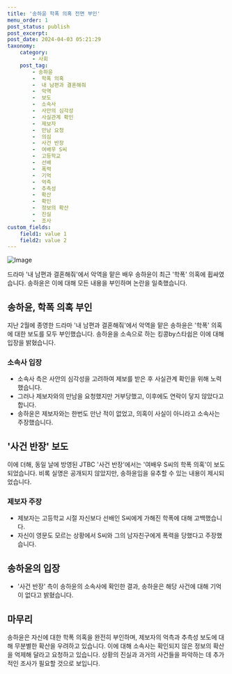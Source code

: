 ```yaml
---
title: '송하윤 학폭 의혹 전면 부인'
menu_order: 1
post_status: publish
post_excerpt: 
post_date: 2024-04-03 05:21:29
taxonomy:
    category:
        - 사회
    post_tag:
        - 송하윤
        -  학폭 의혹
        -  내 남편과 결혼해줘
        -  악역
        -  보도
        -  소속사
        -  사안의 심각성
        -  사실관계 확인
        -  제보자
        -  만남 요청
        -  의심
        -  사건 반장
        -  여배우 S씨
        -  고등학교
        -  선배
        -  폭력
        -  기억
        -  억측
        -  추측성
        -  확산
        -  확인
        -  정보의 확산
        -  진실
        -  조사
custom_fields:
    field1: value 1
    field2: value 2
---
```


![Image](https://imgnews.pstatic.net/image/009/2024/04/02/0005281794_001_20240402082301026.jpg?type=w647)

드라마 '내 남편과 결혼해줘'에서 악역을 맡은 배우 송하윤이 최근 '학폭' 의혹에 휩싸였습니다. 송하윤은 이에 대해 모든 내용을 부인하며 논란을 일축했습니다.
## 송하윤, 학폭 의혹 부인
지난 2월에 종영한 드라마 '내 남편과 결혼해줘'에서 악역을 맡은 송하윤은 '학폭' 의혹에 대한 보도를 모두 부인했습니다. 송하윤을 소속으로 하는 킹콩by스타쉽은 이에 대해 입장을 밝혔습니다.
### 소속사 입장
- 소속사 측은 사안의 심각성을 고려하여 제보를 받은 후 사실관계 확인을 위해 노력했습니다.
- 그러나 제보자와의 만남을 요청했지만 거부당했고, 이후에도 연락이 닿지 않았다고 합니다.
- 송하윤은 제보자와는 한번도 만난 적이 없었고, 의혹이 사실이 아니라고 소속사는 주장했습니다.
## '사건 반장' 보도
이에 더해, 동일 날에 방영된 JTBC '사건 반장'에서는 '여배우 S씨의 학폭 의혹'이 보도되었습니다. 비록 실명은 공개되지 않았지만, 송하윤임을 유추할 수 있는 내용이 제시되었습니다.
### 제보자 주장
- 제보자는 고등학교 시절 자신보다 선배인 S씨에게 가해진 학폭에 대해 고백했습니다.
- 자신이 영문도 모르는 상황에서 S씨와 그의 남자친구에게 폭력을 당했다고 주장했습니다.
## 송하윤의 입장
- '사건 반장' 측이 송하윤의 소속사에 확인한 결과, 송하윤은 해당 사건에 대해 기억이 없다고 밝혔습니다.
## 마무리
송하윤은 자신에 대한 학폭 의혹을 완전히 부인하며, 제보자의 억측과 추측성 보도에 대해 무분별한 확산을 우려하고 있습니다. 이에 대해 소속사는 확인되지 않은 정보의 확산을 억제해 달라고 요청하고 있습니다. 상황의 진실과 과거의 사건들을 파악하는 데 추가적인 조사가 필요할 것으로 보입니다.

